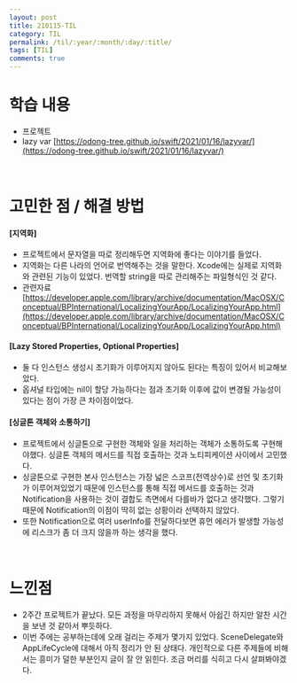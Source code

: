 ```yaml
---
layout: post
title: 210115-TIL
category: TIL
permalink: /til/:year/:month/:day/:title/
tags: [TIL]
comments: true
---
```

# 학습 내용
- 프로젝트
- lazy var
[https://odong-tree.github.io/swift/2021/01/16/lazyvar/](https://odong-tree.github.io/swift/2021/01/16/lazyvar/)

<br>

# 고민한 점 / 해결 방법
#### [지역화]
- 프로젝트에서 문자열을 따로 정리해두면 지역화에 좋다는 이야기를 들었다.
- 지역화는 다른 나라의 언어로 번역해주는 것을 말한다. Xcode에는 실제로 지역화와 관련된 기능이 있었다. 번역할 string을 따로 관리해주는 파일형식인 것 같다.
- 관련자료
[https://developer.apple.com/library/archive/documentation/MacOSX/Conceptual/BPInternational/LocalizingYourApp/LocalizingYourApp.html](https://developer.apple.com/library/archive/documentation/MacOSX/Conceptual/BPInternational/LocalizingYourApp/LocalizingYourApp.html)

#### [Lazy Stored Properties, Optional Properties]
- 둘 다 인스턴스 생성시 초기화가 이루어지지 않아도 된다는 특징이 있어서 비교해보았다.
- 옵셔널 타입에는 nil이 할당 가능하다는 점과 초기화 이후에 값이 변경될 가능성이 있다는 점이 가장 큰 차이점이었다.

#### [싱글톤 객체와 소통하기]
- 프로젝트에서 싱글톤으로 구현한 객체와 일을  처리하는 객체가 소통하도록 구현해야했다. 싱글톤 객체의 메서드를 직접 호출하는 것과 노티피케이션 사이에서 고민했다.
- 싱글톤으로 구현한 본사 인스턴스는 가장 넓은 스코프(전역상수)로 선언 및 초기화가 이루어져있었기 때문에 인스턴스를 통해 직접 메서드를 호출하는 것과 Notification을 사용하는 것이 결합도 측면에서 다를바가 없다고 생각했다. 그렇기 때문에 Notification의 이점이 딱히 없는 상황이라 선택하지 않았다.
- 또한 Notification으로 여러 userInfo를 전달하다보면 휴먼 에러가 발생할 가능성에 리스크가 좀 더 크지 않을까 하는 생각을 했다.

<br>

# 느낀점
- 2주간 프로젝트가 끝났다. 모든 과정을 마무리하지 못해서 아쉽긴 하지만 알찬 시간을 보낸 것 같아서 뿌듯하다.
- 이번 주에는 공부하는데에 오래 걸리는 주제가 몇가지 있었다. SceneDelegate와 AppLifeCycle에 대해서 아직 정리가 안 된 상태다. 개인적으로 다른 주제들에 비해서는 흥미가 덜한 부분인지 글이 잘 안 읽힌다. 조금 머리를 식히고 다시 살펴봐야겠다.
